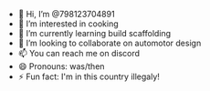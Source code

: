- 👋 Hi, I’m @798123704891
- 👀 I’m interested in cooking  
- 🌱 I’m currently learning build scaffolding
- 💞️ I’m looking to collaborate on automotor design
- 📫 You can reach me on discord
- 😄 Pronouns: was/then
- ⚡ Fun fact: I'm in this country illegaly!

<!---
798123704891/798123704891 is a ✨ special ✨ repository because its `README.md` (this file) appears on your GitHub profile.
You can click the Preview link to take a look at your changes.
--->
